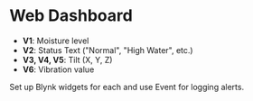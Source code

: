 # Web Dashboard

- **V1**: Moisture level
- **V2**: Status Text ("Normal", "High Water", etc.)
- **V3, V4, V5**: Tilt (X, Y, Z)
- **V6**: Vibration value

Set up Blynk widgets for each and use Event for logging alerts.
